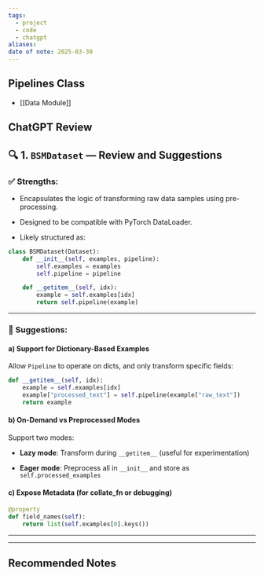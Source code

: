 ```yaml
---
tags:
  - project
  - code
  - chatgpt
aliases: 
date of note: 2025-03-30
---
```


## Pipelines Class

- [[Data Module]]

## ChatGPT Review

## 🔍 **1. `BSMDataset` — Review and Suggestions**

### ✅ Strengths:

- Encapsulates the logic of transforming raw data samples using pre-processing.
    
- Designed to be compatible with PyTorch DataLoader.
    
- Likely structured as:
    
```python
class BSMDataset(Dataset):
    def __init__(self, examples, pipeline):
        self.examples = examples
        self.pipeline = pipeline

    def __getitem__(self, idx):
        example = self.examples[idx]
        return self.pipeline(example)
```



---

### 🔧 Suggestions:

#### a) **Support for Dictionary-Based Examples**

Allow `Pipeline` to operate on dicts, and only transform specific fields:

```python
def __getitem__(self, idx):
    example = self.examples[idx]
    example["processed_text"] = self.pipeline(example["raw_text"])
    return example
```


#### b) **On-Demand vs Preprocessed Modes**

Support two modes:

- **Lazy mode**: Transform during `__getitem__` (useful for experimentation)
    
- **Eager mode**: Preprocess all in `__init__` and store as `self.processed_examples`
    

#### c) **Expose Metadata (for collate_fn or debugging)**

```python
@property
def field_names(self):
    return list(self.examples[0].keys())
```





---










-----------
##  Recommended Notes